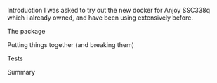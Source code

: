 Introduction
I was asked to try out the new docker for Anjoy SSC338q which i already owned, and have been using extensively before.


The package

Putting things together (and breaking them)

Tests

Summary
